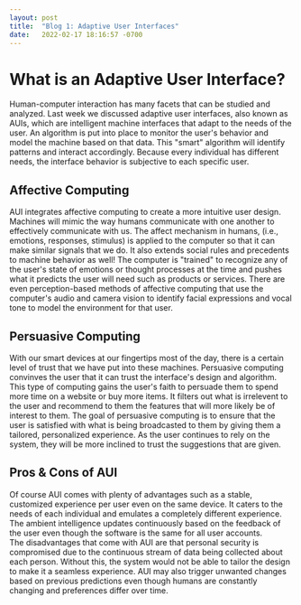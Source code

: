 ```yaml
---
layout: post
title:  "Blog 1: Adaptive User Interfaces"
date:   2022-02-17 18:16:57 -0700
---
```


# What is an Adaptive User Interface? 
Human-computer interaction has many facets that can be studied and analyzed. Last week we discussed adaptive user interfaces, also known as AUIs, which are intelligent machine interfaces that adapt to the needs of the user. An algorithm is put into place to monitor the user's behavior and model the machine based on that data. This "smart" algorithm will identify patterns and interact accordingly. Because every individual has different needs, the interface behavior is subjective to each specific user. 

## Affective Computing
AUI integrates affective computing to create a more intuitive user design. Machines will mimic the way humans communicate with one another to effectively communicate with us. The affect mechanism in humans, (i.e., emotions, responses, stimulus) is applied to the computer so that it can make similar signals that we do. It also extends social rules and precedents to machine behavior as well! The computer is "trained" to recognize any of the user's state of emotions or thought processes at the time and pushes what it predicts the user will need such as products or services. There are even perception-based methods of affective computing that use the computer's audio and camera vision to identify facial expressions and vocal tone to model the environment for that user. 

## Persuasive Computing
With our smart devices at our fingertips most of the day, there is a certain level of trust that we have put into these machines. Persuasive computing convinves the user that it can trust the interface's design and algorithm. This type of computing gains the user's faith to persuade them to spend more time on a website or buy more items. It filters out what is irrelevent to the user and recommend to them the features that will more likely be of interest to them. The goal of persuasive computing is to ensure that the user is satisfied with what is being broadcasted to them by giving them a tailored, personalized experience. As the user continues to rely on the system, they will be more inclined to trust the suggestions that are given. 

## Pros & Cons of AUI
Of course AUI comes with plenty of advantages such as a stable, customized experience per user even on the same device. It caters to the needs of each individual and emulates a completely different experience. The ambient intelligence updates continuously based on the feedback of the user even though the software is the same for all user accounts.  
The disadvantages that come with AUI are that personal security is compromised due to the continuous stream of data being collected about each person. Without this, the system would not be able to tailor the design to make it a seamless experience. AUI may also trigger unwanted changes based on previous predictions even though humans are constantly changing and preferences differ over time. 